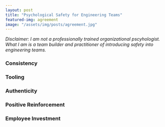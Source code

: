 ```yaml
---
layout: post
title: "Psychological Safety for Engineering Teams"
featured-img: agreement
image: "/assets/img/posts/agreement.jpg"
---
```


_Disclaimer: I am not a professionally trained organizational pscyhologist. What
I am is a team builder and practitioner of introducing safety into engineering
teams._

### Consistency

### Tooling

### Authenticity

### Positive Reinforcement

### Employee Investment
